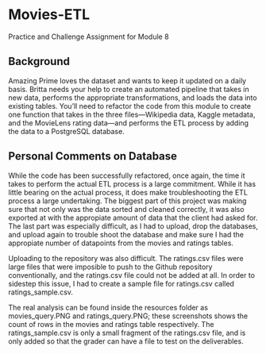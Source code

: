 # Movies-ETL
Practice and Challenge Assignment for Module 8

## Background
Amazing Prime loves the dataset and wants to keep it updated on a daily basis. Britta needs your help to create an automated pipeline that takes in new data, performs the appropriate transformations, and loads the data into existing tables. You’ll need to refactor the code from this module to create one function that takes in the three files—Wikipedia data, Kaggle metadata, and the MovieLens rating data—and performs the ETL process by adding the data to a PostgreSQL database.

## Personal Comments on Database
While the code has been successfully refactored, once again, the time it takes to perform the actual ETL process is a large commitment. While it has little bearing on the actual process, it does make troubleshooting the ETL process a large undertaking. The biggest part of this project was making sure that not only was the data sorted and cleaned correctly, it was also exported at with the appropiate amount of data that the client had asked for. The last part was especially difficult, as I had to upload, drop the databases, and upload again to trouble shoot the database and make sure I had the appropiate number of datapoints from the movies and ratings tables.

Uploading to the repository was also difficult. The ratings.csv files were large files that were imposible to push to the Github repository conventionally, and the ratings.csv file could not be added at all. In order to sidestep this issue, I had to create a sample file for ratings.csv called ratings_sample.csv.

The real analysis can be found inside the resources folder as movies_query.PNG and ratings_query.PNG; these screenshots shows the count of rows in the movies and ratings table respectively. The ratings_sample.csv is only a small fragment of the ratings.csv file, and is only added so that the grader can have a file to test on the deliverables. 